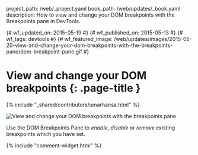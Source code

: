 project_path: /web/_project.yaml
book_path: /web/updates/_book.yaml
description: How to view and change your DOM breakpoints with the Breakpoints pane in DevTools.

{# wf_updated_on: 2015-05-19 #}
{# wf_published_on: 2015-05-13 #}
{# wf_tags: devtools #}
{# wf_featured_image: /web/updates/images/2015-05-20-view-and-change-your-dom-breakpoints-with-the-breakpoints-pane/dom-breakpoint-pane.gif #}

# View and change your DOM breakpoints {: .page-title }

{% include "_shared/contributors/umarhansa.html" %}


<img src="/web/updates/images/2015-05-20-view-and-change-your-dom-breakpoints-with-the-breakpoints-pane/dom-breakpoint-pane.gif" alt="View and change your DOM breakpoints with the breakpoints pane">

Use the DOM Breakpoints Pane to <em>enable</em>, <em>disable</em> or <em>remove</em> existing breakpoints  which you have set.


{% include "comment-widget.html" %}
